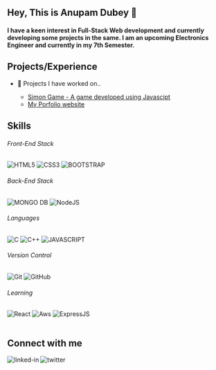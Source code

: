 ## Hey, This is Anupam Dubey  👋
#### I have a keen interest in Full-Stack Web development and currently developing some projects in the same. I am an upcoming Electronics Engineer and currently in my 7th Semester.

## Projects/Experience

- 🔭 Projects I have worked on..

  - [Simon Game - A game developed using Javascipt](https://anupamdubey8823.github.io/Simon-Game/) 
  - [My Porfolio website](https://anupamdubey8823.github.io/Portfolio/)
 
## Skills

###### Front-End Stack
![HTML5](https://img.shields.io/badge/-HTML5-E34F26?style=for-the-badge&logo=html5&logoColor=white)
![CSS3](https://img.shields.io/badge/-CSS3-1572B6?style=for-the-badge&logo=css3)
![BOOTSTRAP](https://img.shields.io/badge/-Bootstrap-7952B3?style=for-the-badge&logo=bootstrap&logoColor=white)

###### Back-End Stack
![MONGO DB](https://img.shields.io/badge/MongoDB-4EA94B?style=for-the-badge&logo=mongodb&logoColor=white)
![NodeJS](https://img.shields.io/badge/node.js%20-%2343853D.svg?&style=for-the-badge&logo=node.js&logoColor=white)

###### Languages
![C](https://img.shields.io/badge/C-00599C?style=for-the-badge&logo=c&logoColor=white)
![C++](https://img.shields.io/badge/C++-00599C?style=for-the-badge&logo=c)
![JAVASCRIPT](https://img.shields.io/badge/JavaScript-F7DF1E?style=for-the-badge&logo=javascript&logoColor=black)

###### Version Control
![Git](https://img.shields.io/badge/-Git-F05032?style=for-the-badge&logo=git&logoColor=white)
![GitHub](https://img.shields.io/badge/-GitHub-181717?style=for-the-badge&logo=github)

###### Learning
![React](https://img.shields.io/badge/react%20-%2320232a.svg?&style=for-the-badge&logo=react&logoColor=%2361DAFB)
![Aws](https://img.shields.io/badge/Amazon%20AWS-%23232F3E?logo=amazon-aws&logoColor=white&style=for-the-badge)
![ExpressJS](https://img.shields.io/badge/Express.js-404D59?style=for-the-badge)
<br>
<br>

## Connect with me

[<img align="left" alt="linked-in" src="https://img.shields.io/badge/linkedin-%230077B5.svg?&style=for-the-badge&logo=linkedin&logoColor=white" />](https://www.linkedin.com/in/anupam-dubey)

[<img align="left" alt="twitter" src="https://img.shields.io/badge/twitter-%231DA1F2.svg?&style=for-the-badge&logo=twitter&logoColor=white" />](https://twitter.com/AnupamD52806958)

<br>
<br>

<!--
**anupamdubey8823/anupamdubey8823** is a ✨ _special_ ✨ repository because its `README.md` (this file) appears on your GitHub profile.


